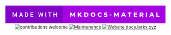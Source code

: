<div align="center">

[![forthebadge](https://github.com/Larkify/nova-docs/blob/readme-assests/made-with-mkdocs-material.svg)](https://squidfunk.github.io/mkdocs-material/)
<br />
![contributions welcome](https://img.shields.io/badge/contributions-welcome-brightgreen.svg?style=flat) [![Maintenance](https://img.shields.io/badge/Maintained%3F-yes-green.svg)](https://github.com/supunlakmal/thismypc/graphs/commit-activity) [![Website docs.larkx.xyz](https://img.shields.io/website-up-down-green-red/http/shields.io.svg)](https://docs.larkx.xyz/)
</div>
